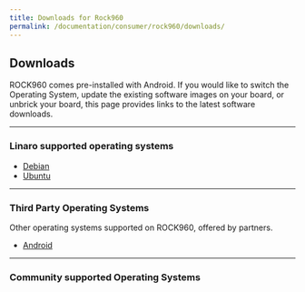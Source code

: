 ```yaml
---
title: Downloads for Rock960
permalink: /documentation/consumer/rock960/downloads/
---
```


## Downloads

ROCK960 comes pre-installed with Android. If you would like to switch the Operating System, update the existing software images on your board, or unbrick your board, this page provides links to the latest software downloads.

***

### Linaro supported operating systems

- [Debian](debian.md)
- [Ubuntu](ubuntu.md)

***

### Third Party Operating Systems

Other operating systems supported on ROCK960, offered by partners.

- [Android](aosp.md)

***

### Community supported Operating Systems
